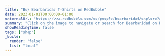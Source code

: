 ```yaml
---
title: "Buy Bearbaridad T-Shirts on RedBubble"
date: 2023-01-01T00:00:00+01:00
externalUrl: "https://www.redbubble.com/es/people/bearbaridad/explore?asc=u&page=1&sortOrder=recent"
summary: "Click on the image to navigate or search for Bearbaridad on RedBubble"
showReadingTime: false
tags: ["shop"]
_build:
  render: "false"
  list: "local"
---
```

